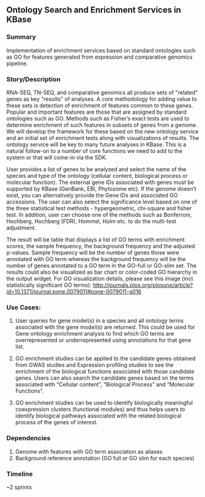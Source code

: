 ## Ontology Search and Enrichment Services in KBase

### Summary
Implementation of enrichment services based on standard ontologies such as GO for features generated from expression and comparative genomics pipeline.

### Story/Description
RNA-SEQ, TN-SEQ, and comparative genomics all produce sets of "related" genes as key "results" of analyses. A core methodology for adding value to these sets is detection of enrichment of features common to these genes. Popular and important features are those that are assigned by standard ontologies such as GO. Methods such as Fisher’s exact tests are used to determine enrichment of such features in subsets of genes from a genome. We will develop the framework for these based on the new ontology service and an initial set of enrichment tests along with visualizations of results. The ontology service will be key to many future analyses in KBase. This is a natural follow-on to a number of core functions we need to add to the system or that will come-in via the SDK.

 User provides a list of genes to be analyzed and select the name of the species and type of the ontology (cellular content, biological process or molecular function). The external gene IDs associated with genes must be supported by KBase (GenBank, EBI, Phytozome  etc). If the genome doesn’t exist, you can alternatively provide the Gene IDs and associated GO accessions. The user can also select the significance level based on one of the three statistical test methods - hypergeometric, chi-square and fisher test. In addition, user can choose one of the methods such as Bonferroni, Hochberg, Hochberg (FDR), Hommel, Holm etc. to do the multi-test adjustment.

The result will be table that displays a list of GO terms with enrichment scores, the sample frequency, the background frequency and the adjusted p-values. Sample frequency will be the number of genes those were annotated with GO term whereas the background frequency will be the number of genes annotated to a GO term in  the GO-full or GO-slim set. The results could also be visualized as bar chart or color-coded GO hierarchy in the output widget. For GO visualization details, please see this image (incl. statistically significant GO terms): http://journals.plos.org/plosone/article?id=10.1371/journal.pone.0079011#pone-0079011-g016 

### Use Cases:
1. User queries for gene model(s) in a species and all ontology terms associated with the gene model(s) are returned. This could be used for Gene ontology enrichment analysis to find which GO terms are overrepresented or underrepresented using annotations for that gene list.

2. GO enrichment studies can be applied to the candidate genes obtained from GWAS studies and Expression profiling studies to see the enrichment of the biological functions associated with those candidate genes. Users can also search the candidate genes based on the terms associated with “Cellular content”, “Biological Process” and “Molecular Functions”. 

3. GO enrichment studies can be used to identify biologically meaningful coexpression clusters (functional modules) and thus helps users to identify biological pathways associated with the related biological process of the genes of interest. 

### Dependencies
1. Genome with features with GO term association as aliases
2. Background reference annotation (GO full or GO slim for each species)


### Timeline
~2 sprints

